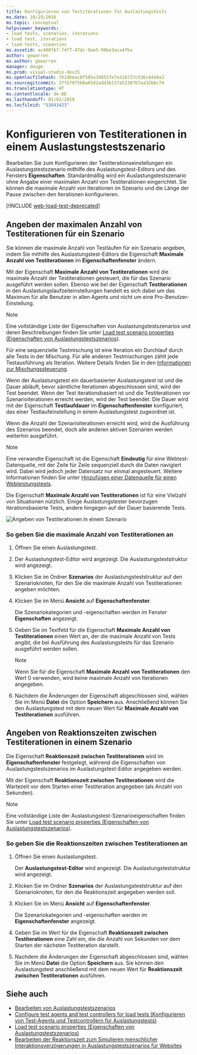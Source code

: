 ```yaml
---
title: Konfigurieren von Testiterationen für Auslastungstests
ms.date: 10/19/2016
ms.topic: conceptual
helpviewer_keywords:
- load tests, scenarios, iterations
- load test, iterations
- load tests, sceanrios
ms.assetid: ac480fb7-f4f7-47dc-9ae5-98be3aca4fba
author: gewarren
ms.author: gewarren
manager: douge
ms.prod: visual-studio-dev15
ms.openlocfilehash: 761dbeac0f585e34851fe7e310737c536c4448a3
ms.sourcegitcommit: 37fb7075b0a65d2add3b137a5230767aa3266c74
ms.translationtype: HT
ms.contentlocale: de-DE
ms.lasthandoff: 01/02/2019
ms.locfileid: "53843423"
---
```

# <a name="configure-test-iterations-in-a-load-test-scenario"></a>Konfigurieren von Testiterationen in einem Auslastungstestszenario

Bearbeiten Sie zum Konfigurieren der Testiterationseinstellungen ein Auslastungstestszenario mithilfe des Auslastungstest-Editors und des Fensters **Eigenschaften**. Standardmäßig wird ein Auslastungstestszenario ohne Angabe einer maximalen Anzahl von Testiterationen eingerichtet. Sie können die maximale Anzahl von Iterationen im Szenario und die Länge der Pause zwischen den Iterationen konfigurieren.

[!INCLUDE [web-load-test-deprecated](includes/web-load-test-deprecated.md)]

## <a name="specify-the-maximum-test-iterations-for-a-scenario"></a>Angeben der maximalen Anzahl von Testiterationen für ein Szenario

Sie können die maximale Anzahl von Testläufen für ein Szenario angeben, indem Sie mithilfe des Auslastungstest-Editors die Eigenschaft **Maximale Anzahl von Testiterationen** im **Eigenschaftenfenster** ändern.

Mit der Eigenschaft **Maximale Anzahl von Testiterationen** wird die maximale Anzahl der Testiterationen gesteuert, die für das Szenario ausgeführt werden sollen. Ebenso wie bei der Eigenschaft **Testiterationen** in den Auslastungslaufzeiteinstellungen handelt es sich dabei um das Maximum für alle Benutzer in allen Agents und nicht um eine Pro-Benutzer-Einstellung.

> [!NOTE]
> Eine vollständige Liste der Eigenschaften von Auslastungstestszenarios und deren Beschreibungen finden Sie unter [Load test scenario properties (Eigenschaften von Auslastungstestszenarios)](../test/load-test-scenario-properties.md).

 Für eine sequenzielle Testmischung ist eine Iteration ein Durchlauf durch alle Tests in der Mischung. Für alle anderen Testmischungen zählt jede Testausführung als Iteration. Weitere Details finden Sie in den [Informationen zur Mischungssteuerung](../test/edit-the-test-mix-to-specify-which-web-browsers-types-in-a-load-test-scenario.md).

 Wenn der Auslastungstest ein dauerbasierter Auslastungstest ist und die Dauer abläuft, bevor sämtliche Iterationen abgeschlossen sind, wird der Test beendet. Wenn der Test iterationsbasiert ist und die Testiterationen vor Szenarioiterationen erreicht werden, wird der Test beendet. Die Dauer wird mit der Eigenschaft **Testlaufdauer** im **Eigenschaftenfenster** konfiguriert, das einer Testlaufeinstellung in einem Auslastungstest zugeordnet ist.

 Wenn die Anzahl der Szenarioiterationen erreicht wird, wird die Ausführung des Szenarios beendet, doch alle anderen aktiven Szenarien werden weiterhin ausgeführt.

> [!NOTE]
> Eine verwandte Eigenschaft ist die Eigenschaft **Eindeutig** für eine Webtest-Datenquelle, mit der Zeile für Zeile sequenziell durch die Daten navigiert wird. Dabei wird jedoch jeder Datensatz nur einmal angesteuert. Weitere Informationen finden Sie unter [Hinzufügen einer Datenquelle für einen Webleistungstests](../test/add-a-data-source-to-a-web-performance-test.md).

 Die Eigenschaft **Maximale Anzahl von Testiterationen** ist für eine Vielzahl von Situationen nützlich. Einige Auslastungstester bevorzugen iterationsbasierte Tests, andere hingegen auf der Dauer basierende Tests.

 ![Angeben von Testiterationen in einem Szenario](../test/media/loadtest_prop.png)

### <a name="to-specify-the-maximum-test-iterations"></a>So geben Sie die maximale Anzahl von Testiterationen an

1. Öffnen Sie einen Auslastungstest.

2. Der Auslastungstest-Editor wird angezeigt. Die Auslastungsteststruktur wird angezeigt.

3. Klicken Sie im Ordner **Szenarios** der Auslastungsteststruktur auf den Szenarioknoten, für den Sie die maximale Anzahl von Testiterationen angeben möchten.

4. Klicken Sie im Menü **Ansicht** auf **Eigenschaftenfenster**.

     Die Szenariokategorien und -eigenschaften werden im Fenster **Eigenschaften** angezeigt.

5. Geben Sie im Textfeld für die Eigenschaft **Maximale Anzahl von Testiterationen** einen Wert an, der die maximale Anzahl von Tests angibt, die bei Ausführung des Auslastungstests für das Szenario ausgeführt werden sollen.

    > [!NOTE]
    > Wenn Sie für die Eigenschaft **Maximale Anzahl von Testiterationen** den Wert 0 verwenden, wird keine maximale Anzahl von Iterationen angegeben.

6. Nachdem die Änderungen der Eigenschaft abgeschlossen sind, wählen Sie im Menü **Datei** die Option **Speichern** aus. Anschließend können Sie den Auslastungstest mit dem neuen Wert für **Maximale Anzahl von Testiterationen** ausführen.

## <a name="specify-think-times-between-test-iterations-for-a-scenario"></a>Angeben von Reaktionszeiten zwischen Testiterationen in einem Szenario

Die Eigenschaft **Reaktionszeit zwischen Testiterationen** wird im **Eigenschaftenfenster** festgelegt, während die Eigenschaften von Auslastungstestszenarios im Auslastungstest-Editor angegeben werden.

Mit der Eigenschaft **Reaktionszeit zwischen Testiterationen** wird die Wartezeit vor dem Starten einer Testiteration angegeben (als Anzahl von Sekunden).

> [!NOTE]
> Eine vollständige Liste der Auslastungstest-Szenarioeigenschaften finden Sie unter [Load test scenario properties (Eigenschaften von Auslastungstestszenarios)](../test/load-test-scenario-properties.md).

### <a name="to-specify-the-think-time-between-test-iterations"></a>So geben Sie die Reaktionszeiten zwischen Testiterationen an

1. Öffnen Sie einen Auslastungstest.

     Der **Auslastungstest-Editor** wird angezeigt. Die Auslastungsteststruktur wird angezeigt.

2. Klicken Sie im Ordner **Szenarios** der Auslastungsteststruktur auf den Szenarioknoten, für den die Reaktionszeit angegeben werden soll.

3. Klicken Sie im Menü **Ansicht** auf **Eigenschaftenfenster**.

     Die Szenariokategorien und -eigenschaften werden im **Eigenschaftenfenster** angezeigt.

4. Geben Sie im Wert für die Eigenschaft **Reaktionszeit zwischen Testiterationen** eine Zahl ein, die die Anzahl von Sekunden vor dem Starten der nächsten Testiteration darstellt.

5. Nachdem die Änderungen der Eigenschaft abgeschlossen sind, wählen Sie im Menü **Datei** die Option **Speichern** aus. Sie können den Auslastungstest anschließend mit dem neuen Wert für **Reaktionszeit zwischen Testiterationen** ausführen.

## <a name="see-also"></a>Siehe auch

- [Bearbeiten von Auslastungstestszenarios](../test/edit-load-test-scenarios.md)
- [Configure test agents and test controllers for load tests (Konfigurieren von Test-Agents und Testcontrollern für Auslastungstests)](../test/configure-test-agents-and-controllers-for-load-tests.md)
- [Load test scenario properties (Eigenschaften von Auslastungstestszenarios)](../test/load-test-scenario-properties.md)
- [Bearbeiten der Reaktionszeit zum Simulieren menschlicher Interaktionsverzögerungen in Auslastungstestszenarios für Websites](../test/edit-think-times-in-load-test-scenarios.md)